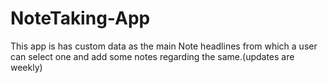 # NoteTaking-App
This app  is has custom data as the main Note headlines from which a user can select one and add some notes regarding the same.(updates are weekly)
